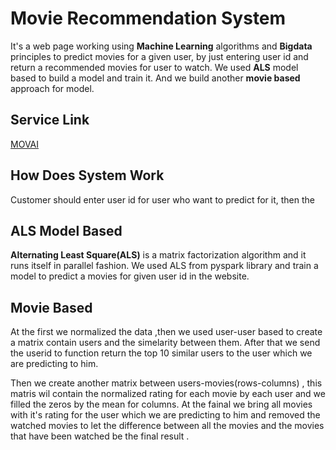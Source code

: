 # Movie Recommendation System
It's a web page working using **Machine Learning** algorithms and **Bigdata** principles to predict movies for a given user, by just entering user id
and return a recommended movies for user to watch. We used **ALS** model based to build a model and train it. And we build another **movie based** approach for model.

## Service Link
[MOVAI](https://data-filtering.herokuapp.com)

## How Does System Work
Customer should enter user id for user who want to predict for it, then the  

## ALS Model Based
**Alternating Least Square(ALS)** is a matrix factorization algorithm and it runs itself in parallel fashion. We used ALS from pyspark library and train a model 
to predict a movies for given user id in the website.

## Movie Based 
At the first we normalized the data ,then we used user-user based to create a matrix contain users and the simelarity between them. After that we send the userid to function return the top 10 similar users to the user which we are predicting to him.

Then we create another matrix between users-movies(rows-columns) , this matris wil contain the normalized rating for each movie by each user and we filled the zeros by the mean for columns. At the fainal we bring all movies with it's rating for the user which we are predicting to him and removed the watched movies to let the difference between all the movies and the movies that have been watched be the final result .


